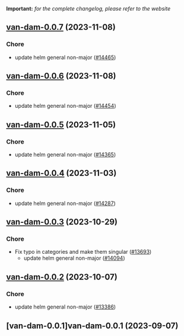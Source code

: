 **Important:**
*for the complete changelog, please refer to the website*








## [van-dam-0.0.7](https://github.com/truecharts/charts/compare/van-dam-0.0.6...van-dam-0.0.7) (2023-11-08)

### Chore

- update helm general non-major ([#14465](https://github.com/truecharts/charts/issues/14465))
  
  


## [van-dam-0.0.6](https://github.com/truecharts/charts/compare/van-dam-0.0.5...van-dam-0.0.6) (2023-11-08)

### Chore

- update helm general non-major ([#14454](https://github.com/truecharts/charts/issues/14454))
  
  


## [van-dam-0.0.5](https://github.com/truecharts/charts/compare/van-dam-0.0.4...van-dam-0.0.5) (2023-11-05)

### Chore

- update helm general non-major ([#14365](https://github.com/truecharts/charts/issues/14365))
  
  


## [van-dam-0.0.4](https://github.com/truecharts/charts/compare/van-dam-0.0.3...van-dam-0.0.4) (2023-11-03)

### Chore

- update helm general non-major ([#14287](https://github.com/truecharts/charts/issues/14287))
  
  


## [van-dam-0.0.3](https://github.com/truecharts/charts/compare/van-dam-0.0.2...van-dam-0.0.3) (2023-10-29)

### Chore

- Fix typo in categories and make them singular ([#13693](https://github.com/truecharts/charts/issues/13693))
  - update helm general non-major ([#14094](https://github.com/truecharts/charts/issues/14094))
  
  


## [van-dam-0.0.2](https://github.com/truecharts/charts/compare/van-dam-0.0.1...van-dam-0.0.2) (2023-10-07)

### Chore

- update helm general non-major ([#13386](https://github.com/truecharts/charts/issues/13386))
  
  


## [van-dam-0.0.1]van-dam-0.0.1 (2023-09-07)

